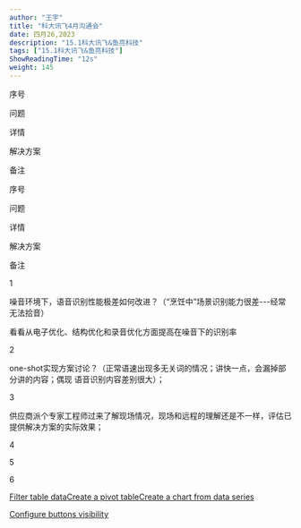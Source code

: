 ```yaml
---
author: "王宇"
title: "科大讯飞4月沟通会"
date: 四月26,2023
description: "15.1科大讯飞&鱼亮科技"
tags: ["15.1科大讯飞&鱼亮科技"]
ShowReadingTime: "12s"
weight: 145
---
```

序号

问题

详情

解决方案

  

备注

序号

问题

详情

解决方案

  

备注

1

噪音环境下，语音识别性能极差如何改进？（“烹饪中”场景识别能力很差---经常无法拾音）

  

  

  

看看从电子优化、结构优化和录音优化方面提高在噪音下的识别率

2

one-shot实现方案讨论？（正常语速出现多无关词的情况；讲快一点，会漏掉部分讲的内容；偶现 语音识别内容差别很大）；

  

  

  

  

3

供应商派个专家工程师过来了解现场情况，现场和远程的理解还是不一样，评估已提供解决方案的实际效果；

  

  

  

  

4

  

  

  

  

  

5

  

  

  

  

  

6

  

  

  

  

  

  

  

  

  

  

  

  

  

  

  

  

  

  

  

  

  

  

  

[Filter table data](#)[Create a pivot table](#)[Create a chart from data series](#)

[Configure buttons visibility](/users/tfac-settings.action)